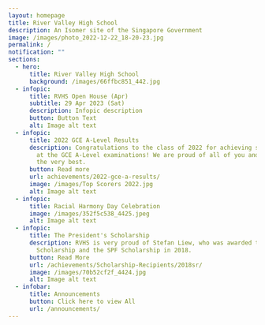 ```yaml
---
layout: homepage
title: River Valley High School
description: An Isomer site of the Singapore Government
image: /images/photo_2022-12-22_18-20-23.jpg
permalink: /
notification: ""
sections:
  - hero:
      title: River Valley High School
      background: /images/66ffbc851_442.jpg
  - infopic:
      title: RVHS Open House (Apr)
      subtitle: 29 Apr 2023 (Sat)
      description: Infopic description
      button: Button Text
      alt: Image alt text
  - infopic:
      title: 2022 GCE A-Level Results
      description: Congratulations to the class of 2022 for achieving stellar results
        at the GCE A-Level examinations! We are proud of all of you and wish you
        the very best.
      button: Read more
      url: achievements/2022-gce-a-results/
      image: /images/Top Scorers 2022.jpg
      alt: Image alt text
  - infopic:
      title: Racial Harmony Day Celebration
      image: /images/352f5c538_4425.jpeg
      alt: Image alt text
  - infopic:
      title: The President's Scholarship
      description: RVHS is very proud of Stefan Liew, who was awarded the President's
        Scholarship and the SPF Scholarship in 2018.
      button: Read More
      url: /achievements/Scholarship-Recipients/2018sr/
      image: /images/70b52cf2f_4424.jpg
      alt: Image alt text
  - infobar:
      title: Announcements
      button: Click here to view All
      url: /announcements/
---
```

